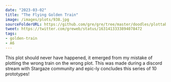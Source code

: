```yaml
---
date: "2023-03-02"
title: "The Flying Golden Train"
image: /images/plots/938.jpg
sourceFolderURL: https://github.com/gre/gre/tree/master/doodles/plottable-golden-train
tweet: https://twitter.com/greweb/status/1631413333894078472
tags:
- golden-train
- A6
---
```


This plot should never have happened, it emerged from my mistake of plotting the wrong train on the wrong plot. This was made during a discord stream with Stargaze community and epic-ly concludes this series of 10 prototypes!
